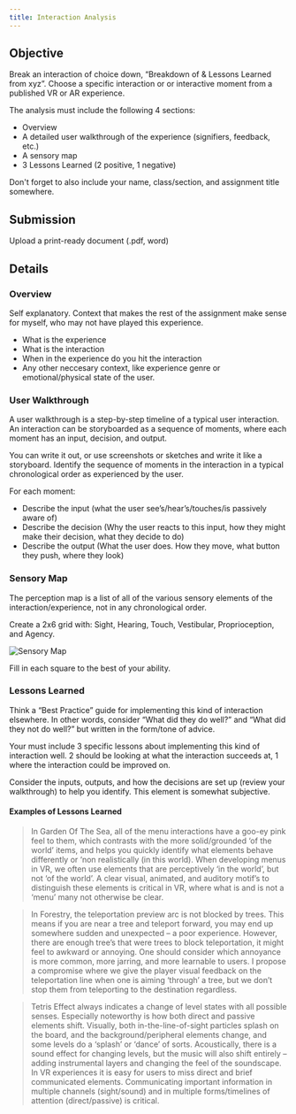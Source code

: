 ```yaml
---
title: Interaction Analysis
---
```


## Objective
Break an interaction of choice down, “Breakdown of & Lessons Learned from xyz”. Choose a specific interaction or or interactive moment from a published VR or AR experience.

The analysis must include the following 4 sections:
-	Overview
-	A detailed user walkthrough of the experience (signifiers, feedback, etc.)
-	A sensory map
-	3 Lessons Learned (2 positive, 1 negative)

Don't forget to also include your name, class/section, and assignment title somewhere.

## Submission
Upload a print-ready document (.pdf, word)

## Details

### Overview
Self explanatory. Context that makes the rest of the assignment make sense for myself, who may not have played this experience.

- What is the experience
- What is the interaction
- When in the experience do you hit the interaction
- Any other neccesary context, like experience genre or emotional/physical state of the user.

### User Walkthrough
A user walkthrough is a step-by-step timeline of a typical user interaction. An interaction can be storyboarded as a sequence of moments, where each moment has an input, decision, and output.

You can write it out, or use screenshots or sketches and write it like a storyboard.
Identify the sequence of moments in the interaction in a typical chronological order as experienced by the user.

For each moment:
- Describe the input (what the user see’s/hear’s/touches/is passively aware of)
- Describe the decision (Why the user reacts to this input, how they might make their decision, what they decide to do)
- Describe the output (What the user does. How they move, what button they push, where they look)

### Sensory Map
The perception map is a list of all of the various sensory elements of the interaction/experience, not in any chronological order.

Create a 2x6 grid with: Sight, Hearing, Touch, Vestibular, Proprioception, and Agency.

![Sensory Map](https://imm103.hdyar.com/sensorymap.png)

Fill in each square to the best of your ability.

### Lessons Learned
Think a “Best Practice” guide for implementing this kind of interaction elsewhere. In other words, consider “What did they do well?” and  “What did they not do well?” but written in the form/tone of advice.

Your must include 3 specific lessons about implementing this kind of interaction well. 2 should be looking at what the interaction succeeds at, 1 where the interaction could be improved on.

Consider the inputs, outputs, and how the decisions are set up (review your walkthrough) to help you identify. This element is somewhat subjective.

#### Examples of Lessons Learned
> In Garden Of The Sea, all of the menu interactions have a goo-ey pink feel to them, which contrasts with the more solid/grounded ‘of the world’ items, and helps you quickly identify what elements behave differently or ‘non realistically (in this world). When developing menus in VR, we often use elements that are perceptively ‘in the world’, but not ‘of the world’. A clear visual, animated, and auditory motif’s to distinguish these elements is critical in VR, where what is and is not a ‘menu’ many not otherwise be clear.


> In Forestry, the teleportation preview arc is not blocked by trees. This means if you are near a tree and teleport forward, you may end up somewhere sudden and unexpected – a poor experience. However, there are enough tree’s that were trees to block teleportation, it might feel to awkward or annoying. One should consider which annoyance is more common, more jarring, and more learnable to users. I propose a compromise where we give the player visual feedback on the teleportation line when one is aiming ‘through’ a tree, but we don’t stop them from teleporting to the destination regardless.


> Tetris Effect always indicates a change of level states with all possible senses. Especially noteworthy is how both direct and passive elements shift. Visually, both in-the-line-of-sight particles splash on the board, and the background/peripheral elements change, and some levels do a ‘splash’ or ‘dance’ of sorts. Acoustically, there is a sound effect for changing levels, but the music will also shift entirely – adding instrumental layers and changing the feel of the soundscape. In VR experiences it is easy for users to miss direct and brief communicated elements. Communicating important information in multiple channels (sight/sound) and in multiple forms/timelines of attention (direct/passive) is critical.
